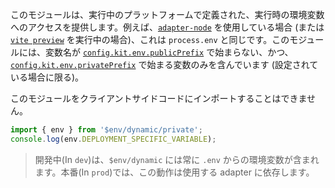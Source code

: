 このモジュールは、実行中のプラットフォームで定義された、実行時の環境変数へのアクセスを提供します。例えば、[`adapter-node`](https://github.com/sveltejs/kit/tree/master/packages/adapter-node) を使用している場合 (または [`vite preview`](https://kit.svelte.jp/docs/cli) を実行中の場合)、これは `process.env` と同じです。このモジュールには、変数名が [`config.kit.env.publicPrefix`](https://kit.svelte.jp/docs/configuration#env) で始まらない、かつ、[`config.kit.env.privatePrefix`](https://kit.svelte.jp/docs/configuration#env) で始まる変数のみを含んでいます (設定されている場合に限る)。

このモジュールをクライアントサイドコードにインポートすることはできません。

```ts
import { env } from '$env/dynamic/private';
console.log(env.DEPLOYMENT_SPECIFIC_VARIABLE);
```

> 開発中(In `dev`)は、`$env/dynamic` には常に `.env` からの環境変数が含まれます。本番(In `prod`)では、この動作は使用する adapter に依存します。
